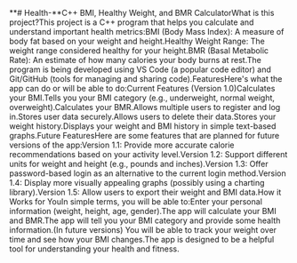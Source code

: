 **# Health-**C++ BMI, Healthy Weight, and BMR CalculatorWhat is this project?This project is a C++ program that helps you calculate and understand important health metrics:BMI (Body Mass Index): A measure of body fat based on your weight and height.Healthy Weight Range: The weight range considered healthy for your height.BMR (Basal Metabolic Rate): An estimate of how many calories your body burns at rest.The program is being developed using VS Code (a popular code editor) and Git/GitHub (tools for managing and sharing code).FeaturesHere's what the app can do or will be able to do:Current Features (Version 1.0)Calculates your BMI.Tells you your BMI category (e.g., underweight, normal weight, overweight).Calculates your BMR.Allows multiple users to register and log in.Stores user data securely.Allows users to delete their data.Stores your weight history.Displays your weight and BMI history in simple text-based graphs.Future FeaturesHere are some features that are planned for future versions of the app:Version 1.1: Provide more accurate calorie recommendations based on your activity level.Version 1.2: Support different units for weight and height (e.g., pounds and inches).Version 1.3: Offer password-based login as an alternative to the current login method.Version 1.4: Display more visually appealing graphs (possibly using a charting library).Version 1.5: Allow users to export their weight and BMI data.How it Works for YouIn simple terms, you will be able to:Enter your personal information (weight, height, age, gender).The app will calculate your BMI and BMR.The app will tell you your BMI category and provide some health information.(In future versions) You will be able to track your weight over time and see how your BMI changes.The app is designed to be a helpful tool for understanding your health and fitness.
